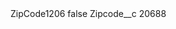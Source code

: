 <?xml version="1.0" encoding="UTF-8"?>
<CustomMetadata xmlns="http://soap.sforce.com/2006/04/metadata" xmlns:xsi="http://www.w3.org/2001/XMLSchema-instance" xmlns:xsd="http://www.w3.org/2001/XMLSchema">
    <label>ZipCode1206</label>
    <protected>false</protected>
    <values>
        <field>Zipcode__c</field>
        <value xsi:type="xsd:string">20688</value>
    </values>
</CustomMetadata>
